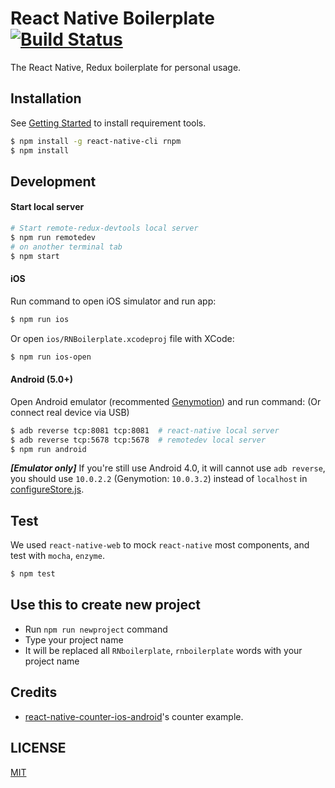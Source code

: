 # React Native Boilerplate [![Build Status](https://travis-ci.org/jhen0409/react-native-boilerplate.svg)](https://travis-ci.org/jhen0409/react-native-boilerplate)

The React Native, Redux boilerplate for personal usage.

## Installation

See [Getting Started](https://facebook.github.io/react-native/docs/getting-started.html) to install requirement tools.

```bash
$ npm install -g react-native-cli rnpm
$ npm install
```

## Development

#### Start local server

```bash
# Start remote-redux-devtools local server
$ npm run remotedev
# on another terminal tab
$ npm start
```

#### iOS

Run command to open iOS simulator and run app:

```bash
$ npm run ios
```

Or open `ios/RNBoilerplate.xcodeproj` file with XCode:

```bash
$ npm run ios-open
```

#### Android (5.0+)

Open Android emulator (recommented [Genymotion](https://www.genymotion.com)) and run command: (Or connect real device via USB)

```bash
$ adb reverse tcp:8081 tcp:8081  # react-native local server
$ adb reverse tcp:5678 tcp:5678  # remotedev local server
$ npm run android
```

__*[Emulator only]*__ If you're still use Android 4.0, it will cannot use `adb reverse`, you should use `10.0.2.2` (Genymotion: `10.0.3.2`) instead of `localhost` in [configureStore.js](src/configureStore.js#L15).

## Test

We used `react-native-web` to mock `react-native` most components, and test with `mocha`, `enzyme`.

```bash
$ npm test
```

## Use this to create new project

* Run `npm run newproject` command
* Type your project name
* It will be replaced all `RNboilerplate`, `rnboilerplate` words with your project name

## Credits

* [react-native-counter-ios-android](https://github.com/chentsulin/react-native-counter-ios-android)'s counter example.

## LICENSE

[MIT](LICENSE)
